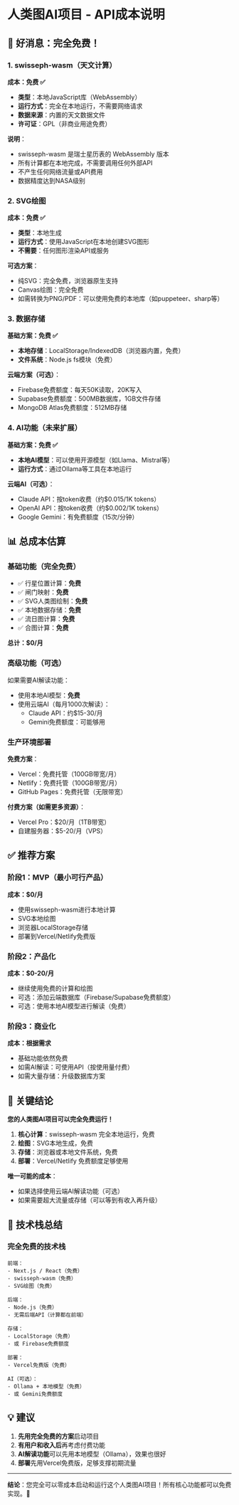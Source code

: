 # 人类图AI项目 - API成本说明

## 🎉 好消息：**完全免费！**

### 1. swisseph-wasm（天文计算）

**成本：免费 ✅**

- **类型**：本地JavaScript库（WebAssembly）
- **运行方式**：完全在本地运行，不需要网络请求
- **数据来源**：内置的天文数据文件
- **许可证**：GPL（非商业用途免费）

**说明**：
- swisseph-wasm 是瑞士星历表的 WebAssembly 版本
- 所有计算都在本地完成，不需要调用任何外部API
- 不产生任何网络流量或API费用
- 数据精度达到NASA级别

### 2. SVG绘图

**成本：免费 ✅**

- **类型**：本地生成
- **运行方式**：使用JavaScript在本地创建SVG图形
- **不需要**：任何图形渲染API或服务

**可选方案**：
- 纯SVG：完全免费，浏览器原生支持
- Canvas绘图：完全免费
- 如需转换为PNG/PDF：可以使用免费的本地库（如puppeteer、sharp等）

### 3. 数据存储

**基础方案：免费 ✅**

- **本地存储**：LocalStorage/IndexedDB（浏览器内置，免费）
- **文件系统**：Node.js fs模块（免费）

**云端方案（可选）**：
- Firebase免费额度：每天50K读取，20K写入
- Supabase免费额度：500MB数据库，1GB文件存储
- MongoDB Atlas免费额度：512MB存储

### 4. AI功能（未来扩展）

**基础方案：免费 ✅**

- **本地AI模型**：可以使用开源模型（如Llama、Mistral等）
- **运行方式**：通过Ollama等工具在本地运行

**云端AI（可选）**：
- Claude API：按token收费（约$0.015/1K tokens）
- OpenAI API：按token收费（约$0.002/1K tokens）
- Google Gemini：有免费额度（15次/分钟）

## 📊 总成本估算

### 基础功能（完全免费）
- ✅ 行星位置计算：**免费**
- ✅ 闸门映射：**免费**
- ✅ SVG人类图绘制：**免费**
- ✅ 本地数据存储：**免费**
- ✅ 流日图计算：**免费**
- ✅ 合图计算：**免费**

**总计：$0/月**

### 高级功能（可选）

如果需要AI解读功能：
- 使用本地AI模型：**免费**
- 使用云端AI（每月1000次解读）：
  - Claude API：约$15-30/月
  - Gemini免费额度：可能够用

### 生产环境部署

**免费方案**：
- Vercel：免费托管（100GB带宽/月）
- Netlify：免费托管（100GB带宽/月）
- GitHub Pages：免费托管（无限带宽）

**付费方案（如需更多资源）**：
- Vercel Pro：$20/月（1TB带宽）
- 自建服务器：$5-20/月（VPS）

## ✅ 推荐方案

### 阶段1：MVP（最小可行产品）
**成本：$0/月**

- 使用swisseph-wasm进行本地计算
- SVG本地绘图
- 浏览器LocalStorage存储
- 部署到Vercel/Netlify免费版

### 阶段2：产品化
**成本：$0-20/月**

- 继续使用免费的计算和绘图
- 可选：添加云端数据库（Firebase/Supabase免费额度）
- 可选：使用本地AI模型进行解读（免费）

### 阶段3：商业化
**成本：根据需求**

- 基础功能依然免费
- 如需AI解读：可使用API（按使用量付费）
- 如需大量存储：升级数据库方案

## 🎯 关键结论

**您的人类图AI项目可以完全免费运行！**

1. **核心计算**：swisseph-wasm 完全本地运行，免费
2. **绘图**：SVG本地生成，免费
3. **存储**：浏览器或本地文件系统，免费
4. **部署**：Vercel/Netlify 免费额度足够使用

**唯一可能的成本**：
- 如果选择使用云端AI解读功能（可选）
- 如果需要超大流量或存储（可以等到有收入再升级）

## 📝 技术栈总结

### 完全免费的技术栈
```
前端：
- Next.js / React（免费）
- swisseph-wasm（免费）
- SVG绘图（免费）

后端：
- Node.js（免费）
- 无需后端API（计算都在前端）

存储：
- LocalStorage（免费）
- 或 Firebase免费额度

部署：
- Vercel免费版（免费）

AI（可选）：
- Ollama + 本地模型（免费）
- 或 Gemini免费额度
```

## 💡 建议

1. **先用完全免费的方案**启动项目
2. **有用户和收入后**再考虑付费功能
3. **AI解读功能**可以先用本地模型（Ollama），效果也很好
4. **部署**先用Vercel免费版，足够支撑初期流量

---

**结论**：您完全可以零成本启动和运行这个人类图AI项目！所有核心功能都可以免费实现。🎉
